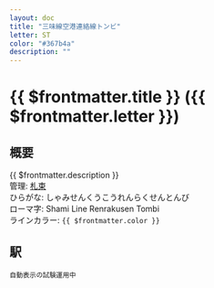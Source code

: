 ```yaml
---
layout: doc
title: "三味線空港連絡線トンビ"
letter: ST
color: "#367b4a"
description: ""
---
```


# {{ $frontmatter.title }} ({{ $frontmatter.letter }})

## 概要
{{ $frontmatter.description }}  
管理: [札束](/company/satsutaba/index.md)  
ひらがな: しゃみせんくうこうれんらくせんとんび  
ローマ字: Shami Line Renrakusen Tombi  
ラインカラー: <span :style="{backgroundColor: $frontmatter.color, display: 'inline-block', width: '0.75em', height: '0.75em', border: `1px solid #1b1b1f`, marginRight: '0.25em'}" />`{{ $frontmatter.color }}`

## 駅
<small>自動表示の試験運用中</small>
<Stations />